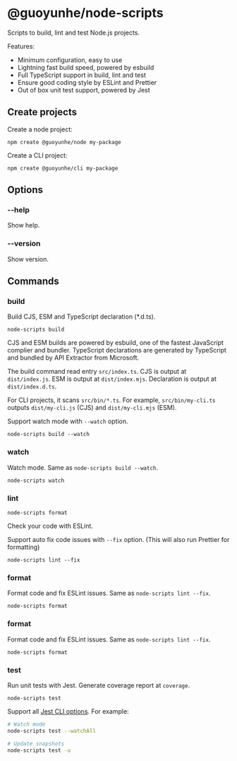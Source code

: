 # @guoyunhe/node-scripts

Scripts to build, lint and test Node.js projects.

Features:

- Minimum configuration, easy to use
- Lightning fast build speed, powered by esbuild
- Full TypeScript support in build, lint and test
- Ensure good coding style by ESLint and Prettier
- Out of box unit test support, powered by Jest

## Create projects

Create a node project:

```
npm create @guoyunhe/node my-package
```

Create a CLI project:

```
npm create @guoyunhe/cli my-package
```

## Options

### --help

Show help.

### --version

Show version.

## Commands

### build

Build CJS, ESM and TypeScript declaration (\*.d.ts).

```
node-scripts build
```

CJS and ESM builds are powered by esbuild, one of the fastest JavaScript complier and bundler.
TypeScript declarations are generated by TypeScript and bundled by API Extractor from Microsoft.

The build command read entry `src/index.ts`. CJS is output at `dist/index.js`. ESM is output at
`dist/index.mjs`. Declaration is output at `dist/index.d.ts`.

For CLI projects, it scans `src/bin/*.ts`. For example, `src/bin/my-cli.ts` outputs `dist/my-cli.js`
(CJS) and `dist/my-cli.mjs` (ESM).

Support watch mode with `--watch` option.

```
node-scripts build --watch
```

### watch

Watch mode. Same as `node-scripts build --watch`.

```
node-scripts watch
```

### lint

```
node-scripts format
```

Check your code with ESLint.

Support auto fix code issues with `--fix` option. (This will also run Prettier for formatting)

```
node-scripts lint --fix
```

### format

Format code and fix ESLint issues. Same as `node-scripts lint --fix`.

```
node-scripts format
```

### format

Format code and fix ESLint issues. Same as `node-scripts lint --fix`.

```
node-scripts format
```

### test

Run unit tests with Jest. Generate coverage report at `coverage`.

```
node-scripts test
```

Support all [Jest CLI options](https://jestjs.io/docs/cli). For example:

```bash
# Watch mode
node-scripts test --watchAll

# Update snapshots
node-scripts test -u
```
